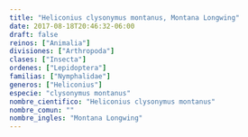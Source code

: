```yaml
---
title: "Heliconius clysonymus montanus, Montana Longwing"
date: 2017-08-18T20:46:32-06:00
draft: false
reinos: ["Animalia"]
divisiones: ["Arthropoda"]
clases: ["Insecta"]
ordenes: ["Lepidoptera"]
familias: ["Nymphalidae"]
generos: ["Heliconius"]
especie: "clysonymus montanus"
nombre_cientifico: "Heliconius clysonymus montanus"
nombre_comun: ""
nombre_ingles: "Montana Longwing"
---
```

